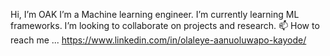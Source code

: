Hi, I’m OAK
I’m a Machine learning engineer.
I’m currently learning ML frameworks.
I’m looking to collaborate on projects and research.
📫 How to reach me ...
https://www.linkedin.com/in/olaleye-aanuoluwapo-kayode/

<!---
OAKVISUALZ/OAKVISUALZ is a ✨ special ✨ repository because its `README.md` (this file) appears on your GitHub profile.
You can click the Preview link to take a look at your changes.
--->
